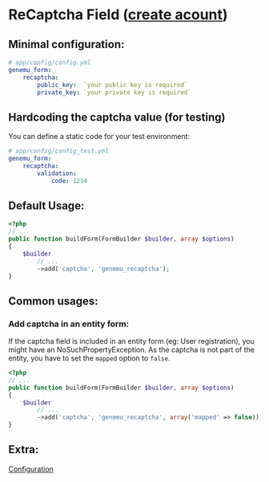 # ReCaptcha Field ([create acount](http://www.google.com/recaptcha))

## Minimal configuration:

``` yml
# app/config/config.yml
genemu_form:
    recaptcha:
        public_key:  `your public key is required`
        private_key: `your private key is required`
```

## Hardcoding the captcha value (for testing)

You can define a static code for your test environment:

``` yml
# app/config/config_test.yml
genemu_form:
    recaptcha:
        validation:
            code: 1234
```

## Default Usage:

``` php
<?php
// ...
public function buildForm(FormBuilder $builder, array $options)
{
    $builder
        // ...
        ->add('captcha', 'genemu_recaptcha');
}
```

## Common usages:
### Add captcha in an entity form:

If the captcha field is included in an entity form (eg: User registration), you might have an NoSuchPropertyException. As the captcha is not part of the entity, you have to set the ```mapped``` option to ```false```.

``` php
<?php
// ...
public function buildForm(FormBuilder $builder, array $options)
{
    $builder
        // ...
        ->add('captcha', 'genemu_recaptcha', array('mapped' => false));
}
```

## Extra:

[Configuration](https://github.com/genemu/GenemuFormBundle/blob/master/Resources/doc/recaptcha/default.md)

